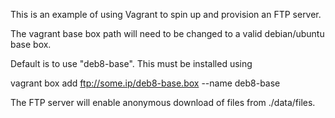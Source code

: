 This is an example of using Vagrant to spin up and provision an FTP server.

The vagrant base box path will need to be changed to a valid debian/ubuntu base box.

Default is to use "deb8-base". This must be installed using 

  vagrant box add ftp://some.ip/deb8-base.box --name deb8-base

The FTP server will enable anonymous download of files from ./data/files.

